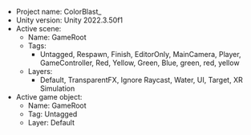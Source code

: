 <!-- UNITY CODE ASSIST INSTRUCTIONS START -->
- Project name: ColorBlast_
- Unity version: Unity 2022.3.50f1
- Active scene:
  - Name: GameRoot
  - Tags:
    - Untagged, Respawn, Finish, EditorOnly, MainCamera, Player, GameController, Red, Yellow, Green, Blue, green, red, yellow
  - Layers:
    - Default, TransparentFX, Ignore Raycast, Water, UI, Target, XR Simulation
- Active game object:
  - Name: GameRoot
  - Tag: Untagged
  - Layer: Default
<!-- UNITY CODE ASSIST INSTRUCTIONS END -->